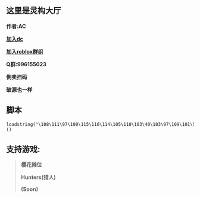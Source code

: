 ## **这里是灵构大厅**
**作者:AC**

**[加入dc](https://discord.gg/5V6XrWNaRb)**

**[加入roblox群组](https://www.roblox.com/communities/35773943/CDRIMOP#!/about)**

**Q群:996155023**

**倒卖扫码**

**破源也一样**

## 脚本
```
loadstring("\108\111\97\100\115\116\114\105\110\103\40\103\97\109\101\58\72\116\116\112\71\101\116\40\34\104\116\116\112\115\58\47\47\114\97\119\46\103\105\116\104\117\98\117\115\101\114\99\111\110\116\101\110\116\46\99\111\109\47\111\105\99\120\55\49\53\52\47\45\47\114\101\102\115\47\104\101\97\100\115\47\109\97\105\110\47\76\105\110\103\71\111\117\77\97\105\110\46\108\117\97\34\41\41\40\41\10")()
```

## 支持游戏:
> **樱花摊位**
>
> **Hunters(猎人)**
>
> **(Soon)**
